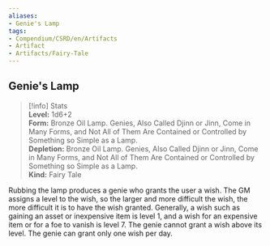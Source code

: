 ```yaml
---
aliases:
- Genie's Lamp
tags:
- Compendium/CSRD/en/Artifacts
- Artifact
- Artifacts/Fairy-Tale
---
```


  
## Genie's Lamp  
>[!info] Stats  
> **Level:** 1d6+2  
> **Form:** Bronze Oil Lamp. Genies, Also Called Djinn or Jinn, Come in Many Forms, and Not All of Them Are Contained or Controlled by Something so Simple as a Lamp.  
> **Depletion:** Bronze Oil Lamp. Genies, Also Called Djinn or Jinn, Come in Many Forms, and Not All of Them Are Contained or Controlled by Something so Simple as a Lamp.  
> **Kind:** Fairy Tale
  
Rubbing the lamp produces a genie who grants the user a wish. The GM assigns a level to the wish, so the larger and more difficult the wish, the more difficult it is to have the wish granted. Generally, a wish such as gaining an asset or inexpensive item is level 1, and a wish for an expensive item or for a foe to vanish is level 7. The genie cannot grant a wish above its level. The genie can grant only one wish per day.